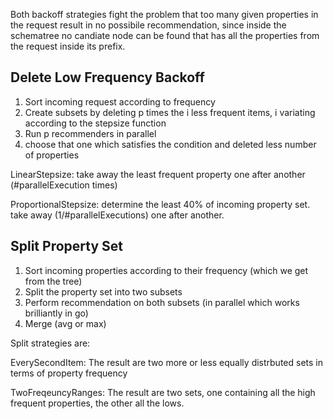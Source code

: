 Both backoff strategies fight the problem that too many given properties in the
request result in no possibile recommendation, since inside the schematree no candiate
node can be found that has all the properties from the request inside its prefix.

## Delete Low Frequency Backoff

1) Sort incoming request according to frequency 
2) Create subsets by deleting  p  times the i less frequent items, i variating according to the stepsize function
3) Run p recommenders in parallel
4) choose that one which satisfies the condition and deleted less number of properties

LinearStepsize: take away the least frequent property one after another (#parallelExecution times)

ProportionalStepsize: determine the least 40% of incoming property set. take away (1/#parallelExecutions) one after another.

## Split Property Set 

1) Sort incoming properties according to their frequency (which we get from the tree)
2) Split the property set into two subsets 
3) Perform recommendation on both subsets (in parallel which works brilliantly in go)
4) Merge (avg or max)
	
Split strategies are:

EverySecondItem: The result are two more or less equally distrbuted sets in terms of property frequency

TwoFreqeuncyRanges: The result are two sets, one containing all the high frequent properties, the other all the lows.